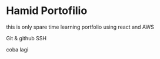 # Hamid Portofilio

this is only spare time learning portfolio using react and AWS

Git & github
SSH

coba lagi 